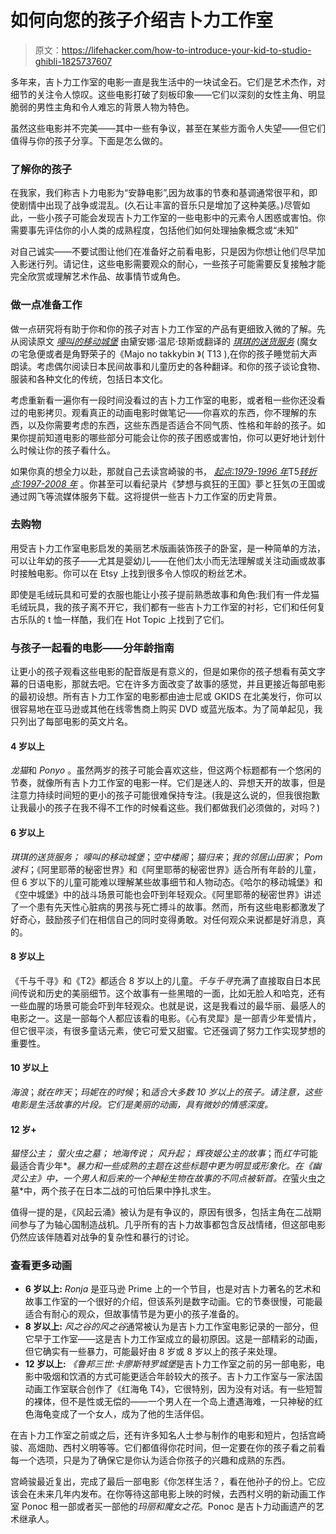 # 如何向您的孩子介绍吉卜力工作室

> 原文：<https://lifehacker.com/how-to-introduce-your-kid-to-studio-ghibli-1825737607>

多年来，吉卜力工作室的电影一直是我生活中的一块试金石。它们是艺术杰作，对细节的关注令人惊叹。这些电影打破了刻板印象——它们以深刻的女性主角、明显脆弱的男性主角和令人难忘的背景人物为特色。



虽然这些电影并不完美——其中一些有争议，甚至在某些方面令人失望——但它们值得与你的孩子分享。下面是怎么做的。

### **了解你的孩子**

在我家，我们称吉卜力电影为“安静电影”,因为故事的节奏和基调通常很平和，即使剧情中出现了战争或混乱。(久石让丰富的音乐只是增加了这种美感。)尽管如此，一些小孩子可能会发现吉卜力工作室的一些电影中的元素令人困惑或害怕。你需要事先评估你的小人类的成熟程度，包括他们如何处理抽象概念或“未知”

对自己诚实——不要试图让他们在准备好之前看电影，只是因为你想让他们尽早加入影迷行列。请记住，这些电影需要观众的耐心，一些孩子可能需要反复接触才能完全欣赏或理解艺术作品、故事情节或角色。

### **做一点准备工作**

做一点研究将有助于你和你的孩子对吉卜力工作室的产品有更细致入微的了解。先从阅读原文 [*嚎叫的移动城堡*](https://www.amazon.com/Howls-Moving-Castle-World-Howl/dp/006441034X?asc_campaign=InlineText&asc_refurl=https://lifehacker.com/how-to-introduce-your-kid-to-studio-ghibli-1825737607&asc_source=&tag=kinjalifehackerlink-20) 由黛安娜·温尼·琼斯或翻译的 [*琪琪的送货服务*](https://www.amazon.com/Kikis-Delivery-Service-Eiko-Kadono/dp/1550377884?asc_campaign=InlineText&asc_refurl=https://lifehacker.com/how-to-introduce-your-kid-to-studio-ghibli-1825737607&asc_source=&tag=kinjalifehackerlink-20) (魔女の宅急便或者是角野荣子的《Majo no takkybin 》( T13 ),在你的孩子睡觉前大声朗读。考虑偶尔阅读日本民间故事和儿童历史的各种翻译。和你的孩子谈论食物、服装和各种文化的传统，包括日本文化。

考虑重新看一遍你有一段时间没看过的吉卜力工作室的电影，或者租一些你还没看过的电影拷贝。观看真正的动画电影时做笔记——你喜欢的东西，你不理解的东西，以及你需要考虑的东西，这些东西是否适合不同气质、性格和年龄的孩子。如果你提前知道电影的哪些部分可能会让你的孩子困惑或害怕，你可以更好地计划什么时候让你的孩子看什么。

如果你真的想全力以赴，那就自己去读宫崎骏的书， [*起点:1979-1996 年*](https://www.amazon.com/Starting-Point-1979-1996-Hayao-Miyazaki/dp/1421561042?asc_campaign=InlineText&asc_refurl=https://lifehacker.com/how-to-introduce-your-kid-to-studio-ghibli-1825737607&asc_source=&tag=kinjalifehackerlink-20)T5[*转折点:1997-2008 年*](https://www.amazon.com/Turning-Point-1997-2008-Hayao-Miyazaki/dp/1421560909/ref=pd_lpo_sbs_14_t_1?_encoding=UTF8&asc_campaign=InlineText&asc_refurl=https://lifehacker.com/how-to-introduce-your-kid-to-studio-ghibli-1825737607&asc_source=&psc=1&refRID=EM8F3ZFZA4JDNS33AVEH&tag=kinjalifehackerlink-20) 。你甚至可以看纪录片《梦想与疯狂的王国》夢と狂気の王国或通过网飞等流媒体服务下载。这将提供一些吉卜力工作室的历史背景。

### **去购物**

用受吉卜力工作室电影启发的美丽艺术版画装饰孩子的卧室，是一种简单的方法，可以让年幼的孩子——尤其是婴幼儿——在他们太小而无法理解或关注动画或故事时接触电影。你可以在 Etsy 上找到很多令人惊叹的粉丝艺术。

即使是毛绒玩具和可爱的衣服也能让小孩子提前熟悉故事和角色:我们有一件龙猫毛绒玩具，我的孩子离不开它，我们都有一些吉卜力工作室的衬衫，它们和任何复古乐队的 t 恤一样酷，我们在 Hot Topic 上找到了它们。

### 与孩子一起看的电影——分年龄指南

让更小的孩子观看这些电影的配音版是有意义的，但是如果你的孩子想看有英文字幕的日语电影，那就去吧。它在许多方面改变了故事的感觉，并且更接近每部电影的最初设想。所有吉卜力工作室的电影都由迪士尼或 GKIDS 在北美发行，你可以很容易地在亚马逊或其他在线零售商上购买 DVD 或蓝光版本。为了简单起见，我只列出了每部电影的英文片名。

#### **4 岁以上**

*龙猫*和 *Ponyo* 。虽然两岁的孩子可能会喜欢这些，但这两个标题都有一个悠闲的节奏，就像所有吉卜力工作室的电影一样。它们是迷人的、异想天开的故事，但是注意力持续时间短的更小的孩子可能很难保持专注。(我是这么说的，但我很抱歉让我最小的孩子在我不得不工作的时候看这些。我们都做我们必须做的，对吗？)

#### **6 岁以上**

*琪琪的送货服务；* *嚎叫的移动城堡*；*空中楼阁*；*猫归来*；*我的邻居山田家*； *Pom 波科*；《阿里耶蒂的秘密世界》和《阿里耶蒂的秘密世界》适合所有年龄的儿童，但 6 岁以下的儿童可能难以理解某些故事细节和人物动态。《哈尔的移动城堡》和《空中城堡》中的战斗场景可能也会吓到年轻观众。《阿里耶蒂的秘密世界》讲述了一个患有先天性心脏病的男孩与死亡搏斗的故事。然而，所有这些电影都激发了好奇心，鼓励孩子们在相信自己的同时变得勇敢。对任何观众来说都是好消息，真的。

#### **8 岁以上**

《千与千寻》和《T2》都适合 8 岁以上的儿童。*千与千寻*充满了直接取自日本民间传说和历史的美丽细节。这个故事有一些黑暗的一面，比如无脸人和哈克，还有一些血腥的场景可能会吓到年轻观众。也就是说，这是我看过的最华丽、最感人的电影之一。这是一部每个人都应该看的电影。《心有灵犀》是一部青少年爱情片，但它很平淡，有很多童话元素，使它可爱又甜蜜。它还强调了努力工作实现梦想的重要性。

#### **10 岁以上**

*海浪*；*就在昨天*；*玛妮在的时候*；和*适合大多数 10 岁以上的孩子。请注意，这些电影是生活故事的片段。它们是美丽的动画，具有微妙的情感深度。*

#### **12 岁+**

*猫怪公主；* *萤火虫之墓；* *地海传说；* *风升起；* *辉夜姬公主的故事*；而*红牛*可能最适合青少年*。*暴力和一些成熟的主题在这些标题中更为明显或形象化。在《幽灵公主》中，一个男人和后来的一个神秘生物在故事的不同点被斩首。在*萤火虫之墓*中，两个孩子在日本二战的可怕后果中挣扎求生。

值得一提的是，《风起云涌》被认为是有争议的，原因有很多，包括主角在二战期间参与了为轴心国制造战机。几乎所有的吉卜力故事都包含反战情绪，但这部电影仍然应该伴随着对战争的复杂性和暴行的讨论。

### **查看更多动画**

*   **6 岁以上:** *Ronja* 是亚马逊 Prime 上的一个节目，也是对吉卜力著名的艺术和故事工作室的一个很好的介绍，但该系列是数字动画。它的节奏很慢，可能最适合有耐心的观众，但故事情节是为更小的孩子准备的。
*   **8 岁以上:** *风之谷的风之谷*通常被认为是吉卜力工作室电影记录的一部分，但它早于工作室——这是吉卜力工作室成立的最初原因。这是一部精彩的动画，但它确实有一些暴力，可能最好由 8 岁或 8 岁以上的孩子来处理。
*   **12 岁以上:** *《鲁邦三世:卡廖斯特罗城堡*是吉卜力工作室之前的另一部电影，电影中吸烟和饮酒的方式可能更适合年龄较大的孩子。吉卜力工作室与一家法国动画工作室联合创作了《红海龟 T4》，它很特别，因为没有对话。有一些短暂的裸体，但不是性或无偿的——一个男人在一个岛上遭遇海难，一只神秘的红色海龟变成了一个女人，成为了他的生活伴侣。

在吉卜力工作室之前或之后，还有许多知名人士参与制作的电影和短片，包括宫崎骏、高畑勋、西村义明等等。它们都值得你花时间，但一定要在你的孩子看之前看每一个选项，只是为了确保它是你认为适合你孩子的兴趣和成熟的东西。

宫崎骏最近复出，完成了最后一部电影《你怎样生活？，看在他孙子的份上。它应该会在未来几年内发布。在你等待这部电影上映的时候，去西村义明的新动画工作室 Ponoc 租一部或者买一部他的*玛丽和魔女之花*。Ponoc 是吉卜力动画遗产的艺术继承人。